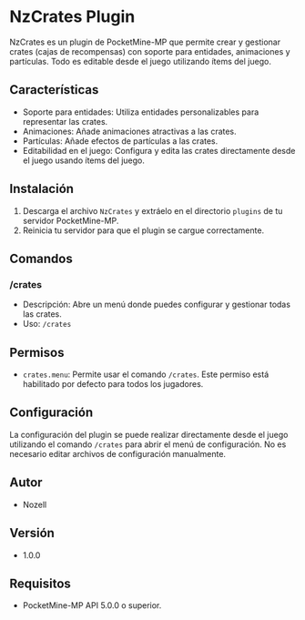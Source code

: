 
# NzCrates Plugin

NzCrates es un plugin de PocketMine-MP que permite crear y gestionar crates (cajas de recompensas) con soporte para entidades, animaciones y partículas. Todo es editable desde el juego utilizando ítems del juego.

## Características

- Soporte para entidades: Utiliza entidades personalizables para representar las crates.
- Animaciones: Añade animaciones atractivas a las crates.
- Partículas: Añade efectos de partículas a las crates.
- Editabilidad en el juego: Configura y edita las crates directamente desde el juego usando ítems del juego.

## Instalación

1. Descarga el archivo `NzCrates` y extráelo en el directorio `plugins` de tu servidor PocketMine-MP.
2. Reinicia tu servidor para que el plugin se cargue correctamente.

## Comandos

### /crates

- Descripción: Abre un menú donde puedes configurar y gestionar todas las crates.
- Uso: `/crates`
## Permisos

- `crates.menu`: Permite usar el comando `/crates`. Este permiso está habilitado por defecto para todos los jugadores.

## Configuración

La configuración del plugin se puede realizar directamente desde el juego utilizando el comando `/crates` para abrir el menú de configuración. No es necesario editar archivos de configuración manualmente.

## Autor

- Nozell

## Versión

- 1.0.0

## Requisitos

- PocketMine-MP API 5.0.0 o superior.
